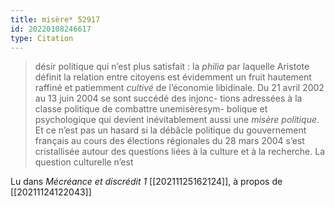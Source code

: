 ```yaml
---
title: misère* 52917
id: 20220108246617
type: Citation
---
```


> désir politique qui n’est plus satisfait : la *philia* par laquelle Aristote définit la relation entre citoyens est évidemment un fruit hautement raffiné et patiemment *cultivé* de l’économie libidinale. Du 21 avril 2002 au 13 juin 2004 se sont succédé des injonc- tions adressées à la classe politique de combattre unemisèresym- bolique et psychologique qui devient inévitablement aussi une *misère politique*. Et ce n’est pas un hasard si la débâcle politique du gouvernement français au cours des élections régionales du 28 mars 2004 s’est cristallisée autour des questions liées à la culture et à la recherche. La question culturelle n’est

Lu dans *Mécréance et discrédit 1* [[20211125162124]], à propos de [[20211124122043]]